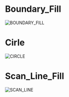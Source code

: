 # Boundary_Fill
![BOUNDARY_FILL](https://user-images.githubusercontent.com/61005674/109631212-4e025600-7b78-11eb-85dd-3f81c8f60c13.gif)

# Cirle
![CIRCLE](https://user-images.githubusercontent.com/61005674/109631228-5195dd00-7b78-11eb-8b69-77953d24d066.gif)

# Scan_Line_Fill
![SCAN_LINE](https://user-images.githubusercontent.com/61005674/109631245-56f32780-7b78-11eb-8282-a54d251037e7.gif)
